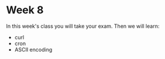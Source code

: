 # Week 8
In this week's class you will take your exam. Then we will learn:

* curl
* cron
* ASCII encoding
